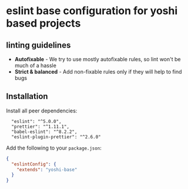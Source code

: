# eslint base configuration for yoshi based projects

## linting guidelines

- **Autofixable** - We try to use mostly autofixable rules, so lint won't be much of a hassle
- **Strict & balanced** - Add non-fixable rules only if they will help to find bugs

## Installation

Install all peer dependencies:

```
  "eslint": "^5.0.0",
  "prettier": "^1.11.1",
  "babel-eslint": "^8.2.2",
  "eslint-plugin-prettier": "^2.6.0"
```

Add the following to your `package.json`:

```json
{
  "eslintConfig": {
    "extends": "yoshi-base"
  }
}
```
